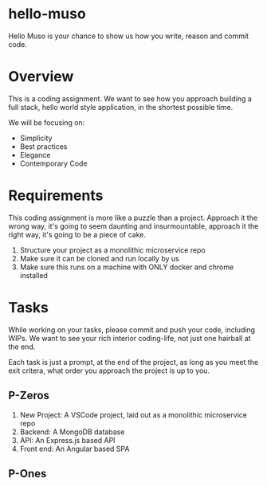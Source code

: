# hello-muso

Hello Muso is your chance to show us how you write, reason and commit code.

# Overview

This is a coding assignment. We want to see how you approach building a full stack, hello world style application, in the shortest possible time.

We will be focusing on:

* Simplicity
* Best practices
* Elegance
* Contemporary Code

# Requirements

This coding assignment is more like a puzzle than a project. Approach it the wrong way, it's going to seem daunting and insurmountable, approach it the right way, it's going to be a piece of cake. 

1. Structure your project as a monolithic microservice repo
2. Make sure it can be cloned and run locally by us
3. Make sure this runs on a machine with ONLY docker and chrome installed

# Tasks

While working on your tasks, please commit and push your code, including WIPs. We want to see your rich interior coding-life, not just one hairball at the end. 

Each task is just a prompt, at the end of the project, as long as you meet the exit critera, what order you approach the project is up to you.

## P-Zeros

1. New Project: A VSCode project, laid out as a monolithic microservice repo
2. Backend: A MongoDB database
3. API: An Express.js based API
4. Front end: An Angular based SPA

## P-Ones
